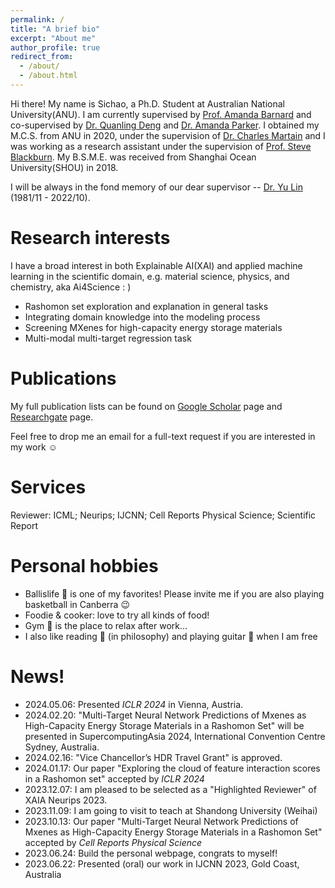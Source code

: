 ```yaml
---
permalink: /
title: "A brief bio"
excerpt: "About me"
author_profile: true
redirect_from: 
  - /about/
  - /about.html
---
```


Hi there! My name is Sichao, a Ph.D. Student at Australian National University(ANU). I am currently supervised by [Prof. Amanda Barnard](https://en.wikipedia.org/wiki/Amanda_Barnard) and co-supervised by [Dr. Quanling Deng](https://quanlingdeng.github.io/) and [Dr. Amanda Parker](https://comp.anu.edu.au/people/amanda-parker/). I obtained my M.C.S. from ANU in 2020, under the supervision of [Dr. Charles Martain](https://charlesmartin.au/) and I was working as a research assistant under the supervision of [Prof. Steve Blackburn](https://users.cecs.anu.edu.au/~steveb/). My B.S.M.E. was received from Shanghai Ocean University(SHOU) in 2018. 

I will be always in the fond memory of our dear supervisor -- [Dr. Yu Lin](https://www.forevermissed.com/yulin/about) (1981/11 - 2022/10).

Research interests
======
I have a broad interest in both Explainable AI(XAI) and applied machine learning in the scientific domain, e.g. material science, physics, and chemistry, aka Ai4Science : )
- Rashomon set exploration and explanation in general tasks
- Integrating domain knowledge into the modeling process
- Screening MXenes for high-capacity energy storage materials
- Multi-modal multi-target regression task

Publications
====
My full publication lists can be found on [Google Scholar](https://scholar.google.com/citations?user=ylZQz2sAAAAJ&hl=en) page and [Researchgate](https://www.researchgate.net/profile/Sichao-Li-6) page.

Feel free to drop me an email for a full-text request if you are interested in my work :relaxed:

Services
====
Reviewer: ICML; Neurips; IJCNN; Cell Reports Physical Science; Scientific Report

Personal hobbies
======
- Ballislife :basketball: is one of my favorites! Please invite me if you are also playing basketball in Canberra :wink:
- Foodie & cooker: love to try all kinds of food!  
- Gym :runner: is the place to relax after work...
- I also like reading :book: (in philosophy) and playing guitar :guitar: when I am free

News!
======
- 2024.05.06: Presented *ICLR 2024* in Vienna, Austria. 
- 2024.02.20: "Multi-Target Neural Network Predictions of Mxenes as High-Capacity Energy Storage Materials in a Rashomon Set" will be presented in SupercomputingAsia 2024, International Convention Centre Sydney, Australia.
- 2024.02.16: "Vice Chancellor’s HDR Travel Grant" is approved.
- 2024.01.17: Our paper "Exploring the cloud of feature interaction scores in a Rashomon set" accepted by *ICLR 2024*
- 2023.12.07: I am pleased to be selected as a "Highlighted Reviewer" of XAIA Neurips 2023.
- 2023.11.09: I am going to visit to teach at Shandong University (Weihai)
- 2023.10.13: Our paper "Multi-Target Neural Network Predictions of Mxenes as High-Capacity Energy Storage Materials in a Rashomon Set" accepted by *Cell Reports Physical Science*
- 2023.06.24: Build the personal webpage, congrats to myself!
- 2023.06.22: Presented (oral) our work in IJCNN 2023, Gold Coast, Australia








